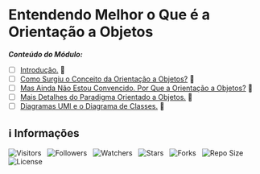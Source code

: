 <!-- Título -->
# Entendendo Melhor o Que é a Orientação a Objetos

***Conteúdo do Módulo:***

* [ ] [Introdução.](https://github.com/Devsgeeknerd/cla-int-ent-mel-que-ori-obj-log-ori-obj-com-bas) &#128679;
* [ ] [Como Surgiu o Conceito da Orientação a Objetos?](http://github.com//Devsgeeknerd/cla-com-sur-con-ori-obj-ent-mel-que-ori-obj-log-ori-obj-com-bas) &#128679;
* [ ] [Mas Ainda Não Estou Convencido. Por Que a Orientação a Objetos?](https://github.com/Devsgeeknerd/cla-mas-ain-nao-est-con-por-que-ori-obj-ent-mel-que-ori-obj-log-ori-obj-com-bas) &#128679;
* [ ] [Mais Detalhes do Paradigma Orientado a Objetos.](https://github.com/Devsgeeknerd/cla-mai-det-par-ori-obj-ent-mel-que-ori-obj-log-ori-obj-com-bas) &#128679;
* [ ] [Diagramas UMl e o Diagrama de Classes.](https://github.com/Devsgeeknerd/cla-dia-uml-dia-cla-ent-mel-que-ori-obj-log-ori-obj-com-bas) &#128679;

<!-- Informações -->
## &#8505; Informações

![Visitors](https://api.visitorbadge.io/api/visitors?path=Devsgeeknerd%2Fmod-ent-mel-que-ori-obj-log-ori-obj-com-bas&label=Visitantes&labelColor=%23700070&labelStyle=none&countColor=%23000fff&style=plastic&color=%23ffffff "Total de Visitantes")
&nbsp;
![Followers](https://img.shields.io/github/followers/Devsgeeknerd?style=p&label=Seguidores&labelColor=800080&color=000fff "Total de Seguidores")
&nbsp;
![Watchers](https://img.shields.io/github/watchers/Devsgeeknerd/mod-ent-mel-que-ori-obj-log-ori-obj-com-bas?style=p&label=Observadores&labelColor=800080&color=000fff "Total de Observadores")
&nbsp;
![Stars](https://img.shields.io/github/stars/Devsgeeknerd/mod-ent-mel-que-ori-obj-log-ori-obj-com-bas?style=p&label=Estrelas&labelColor=800080&color=000fff "Total de Estrelas")
&nbsp;
![Forks](https://img.shields.io/github/forks/Devsgeeknerd/mod-ent-mel-que-ori-obj-log-ori-obj-com-bas?style=p&label=Bifurcações&labelColor=800080&color=000fff "Total de Bifurcações")
&nbsp;
![Repo Size](https://img.shields.io/github/repo-size/Devsgeeknerd/mod-ent-mel-que-ori-obj-log-ori-obj-com-bas?style=p&label=Tamanho&labelColor=800080&color=000fff "Tamanho do Repositório")
&nbsp;
![License](https://img.shields.io/github/license/Devsgeeknerd/mod-ent-mel-que-ori-obj-log-ori-obj-com-bas?style=p&label=Licença&labelColor=800080&color=000fff "Licença do Repositório")
